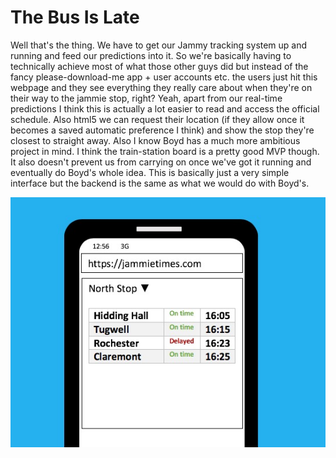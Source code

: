 # The Bus Is Late
Well that's the thing. We have to get our Jammy tracking system up and running and feed our predictions into it. So we're basically having to technically achieve most of what those other guys did but instead of the fancy please-download-me app + user accounts etc. the users just hit this webpage and they see everything they really care about when they're on their way to the jammie stop, right?  Yeah, apart from our real-time predictions I think this is actually a lot easier to read and access the official schedule. Also html5 we can request their location (if they allow once it becomes a saved automatic preference I think) and show the stop they're closest to straight away.  Also I know Boyd has a much more ambitious project in mind. I think the train-station board is a pretty good MVP though. It also doesn't prevent us from carrying on once we've got it running and eventually do Boyd's whole idea. This is basically just a very simple interface but the backend is the same as what we would do with Boyd's.

![Stuarts Mockup](Mockup.jpeg)

